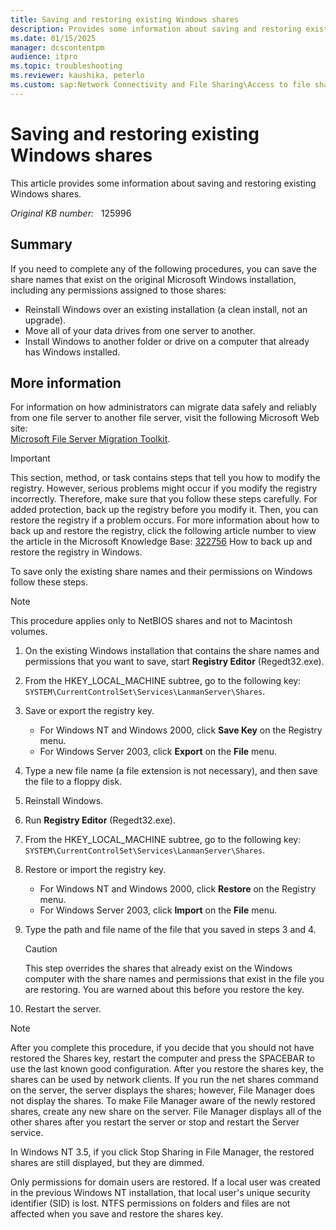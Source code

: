 ```yaml
---
title: Saving and restoring existing Windows shares
description: Provides some information about saving and restoring existing Windows shares.
ms.date: 01/15/2025
manager: dcscontentpm
audience: itpro
ms.topic: troubleshooting
ms.reviewer: kaushika, peterlo
ms.custom: sap:Network Connectivity and File Sharing\Access to file shares (SMB), csstroubleshoot
---
```

# Saving and restoring existing Windows shares

This article provides some information about saving and restoring existing Windows shares.

_Original KB number:_ &nbsp; 125996

## Summary

If you need to complete any of the following procedures, you can save the share names that exist on the original Microsoft Windows installation, including any permissions assigned to those shares:

- Reinstall Windows over an existing installation (a clean install, not an upgrade).
- Move all of your data drives from one server to another.
- Install Windows to another folder or drive on a computer that already has Windows installed.

## More information

For information on how administrators can migrate data safely and reliably from one file server to another file server, visit the following Microsoft Web site:  
[Microsoft File Server Migration Toolkit](https://www.microsoft.com/windowsserver2008/en/us/fsmt.aspx).

> [!IMPORTANT]
> This section, method, or task contains steps that tell you how to modify the registry. However, serious problems might occur if you modify the registry incorrectly. Therefore, make sure that you follow these steps carefully. For added protection, back up the registry before you modify it. Then, you can restore the registry if a problem occurs. For more information about how to back up and restore the registry, click the following article number to view the article in the Microsoft Knowledge Base: [322756](https://support.microsoft.com/help/322756) How to back up and restore the registry in Windows.  

To save only the existing share names and their permissions on Windows follow these steps.

> [!NOTE]
> This procedure applies only to NetBIOS shares and not to Macintosh volumes.

1. On the existing Windows installation that contains the share names and permissions that you want to save, start **Registry Editor** (Regedt32.exe).
2. From the HKEY_LOCAL_MACHINE subtree, go to the following key:  
`SYSTEM\CurrentControlSet\Services\LanmanServer\Shares`.
3. Save or export the registry key.
   - For Windows NT and Windows 2000, click **Save Key** on the Registry menu.
   - For Windows Server 2003, click **Export** on the **File** menu.
4. Type a new file name (a file extension is not necessary), and then save the file to a floppy disk.
5. Reinstall Windows.
6. Run **Registry Editor** (Regedt32.exe).
7. From the HKEY_LOCAL_MACHINE subtree, go to the following key:  
`SYSTEM\CurrentControlSet\Services\LanmanServer\Shares`.
8. Restore or import the registry key.
   - For Windows NT and Windows 2000, click **Restore** on the Registry menu.
   - For Windows Server 2003, click **Import** on the **File** menu.
9. Type the path and file name of the file that you saved in steps 3 and 4.

    > [!CAUTION]
    > This step overrides the shares that already exist on the Windows computer with the share names and permissions that exist in the file you are restoring. You are warned about this before you restore the key.

10. Restart the server.

> [!NOTE]
> After you complete this procedure, if you decide that you should not have restored the Shares key, restart the computer and press the SPACEBAR to use the last known good configuration. After you restore the shares key, the shares can be used by network clients. If you run the net shares command on the server, the server displays the shares; however, File Manager does not display the shares. To make File Manager aware of the newly restored shares, create any new share on the server. File Manager displays all of the other shares after you restart the server or stop and restart the Server service.

In Windows NT 3.5, if you click Stop Sharing in File Manager, the restored shares are still displayed, but they are dimmed.

Only permissions for domain users are restored. If a local user was created in the previous Windows NT installation, that local user's unique security identifier (SID) is lost. NTFS permissions on folders and files are not affected when you save and restore the shares key.
